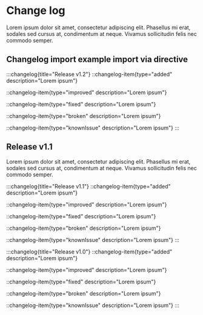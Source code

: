 # Change log

Lorem ipsum dolor sit amet, consectetur adipiscing elit. Phasellus mi erat, sodales sed cursus at, condimentum at neque. Vivamus sollicitudin felis nec commodo semper.

## Changelog import example import via directive

:::changelog{title="Release v1.2"}
::changelog-item{type="added" description="Lorem ipsum"}

::changelog-item{type="improved" description="Lorem ipsum"}

::changelog-item{type="fixed" description="Lorem ipsum"}

::changelog-item{type="broken" description="Lorem ipsum"}

::changelog-item{type="knownIssue" description="Lorem ipsum"}
:::

## Release v1.1

Lorem ipsum dolor sit amet, consectetur adipiscing elit. Phasellus mi erat, sodales sed cursus at, condimentum at neque. Vivamus sollicitudin felis nec commodo semper.

:::changelog{title="Release v1.1"}
::changelog-item{type="added" description="Lorem ipsum"}

::changelog-item{type="improved" description="Lorem ipsum"}

::changelog-item{type="fixed" description="Lorem ipsum"}

::changelog-item{type="broken" description="Lorem ipsum"}

::changelog-item{type="knownIssue" description="Lorem ipsum"}
:::

:::changelog{title="Release v1.0"}
::changelog-item{type="added" description="Lorem ipsum"}

::changelog-item{type="improved" description="Lorem ipsum"}

::changelog-item{type="fixed" description="Lorem ipsum"}

::changelog-item{type="broken" description="Lorem ipsum"}

::changelog-item{type="knownIssue" description="Lorem ipsum"}
:::

[]() &#x20;
